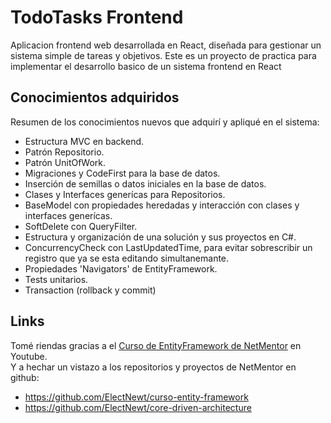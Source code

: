 # TodoTasks Frontend
Aplicacion frontend web desarrollada en React, diseñada para gestionar un sistema simple de tareas y objetivos.
Este es un proyecto de practica para implementar el desarrollo basico de un sistema frontend en React


## Conocimientos adquiridos
Resumen de los conocimientos nuevos que adquirí y apliqué en el sistema:
- Estructura MVC en backend.
- Patrón Repositorio.
- Patrón UnitOfWork.
- Migraciones y CodeFirst para la base de datos.
- Inserción de semillas o datos iniciales en la base de datos.
- Clases y Interfaces generícas para Repositorios.
- BaseModel con propiedades heredadas y interacción con clases y interfaces generícas.
- SoftDelete con QueryFilter.
- Estructura y organización de una solución y sus proyectos en C#.
- ConcurrencyCheck con LastUpdatedTime, para evitar sobrescribir un registro que ya se esta editando simultanemante.
- Propiedades 'Navigators' de EntityFramework.
- Tests unitarios.
- Transaction (rollback y commit)

## Links
Tomé riendas gracias a el [Curso de EntityFramework de NetMentor](https://youtube.com/playlist?list=PLesmOrW3mp4i2RdfsPI5R6o5EVacGuovz&si=kRphA8p3ITI40upE) en Youtube.  
Y a hechar un vistazo a los repositorios y proyectos de NetMentor en github:
- https://github.com/ElectNewt/curso-entity-framework
- https://github.com/ElectNewt/core-driven-architecture
